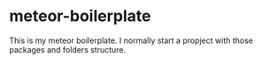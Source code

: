 # meteor-boilerplate
This is my meteor boilerplate. I normally start a propject with those packages and folders structure.
